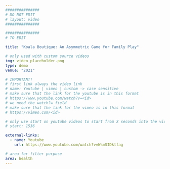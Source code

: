 ```yaml
---
###############
# DO NOT EDIT
# layout: video
###############

###############
# TO EDIT

title: "Koala Boutique: An Asymmetric Game for Family Play"

# only used with custom source videos
img: video_placeholder.png
type: demo
venue: "2021"

# IMPORTANT!
# first link always the video link
# name: Youtube | vimeo | custom -> case sensitive
# make sure that the link for the youtube is in this format
# https://www.youtube.com/watch?v=<id>
# we need the watch?= field
# make sure that the link for the vimeo is in this format
# https://vimeo.com/<id>

# only use start on youtube videos to start from X seconds into the video
# start: 1536

external-links:
  - name: Youtube
    url: https://www.youtube.com/watch?v=WsmSIDktfag

# area for filter purpose
area: health
---
```


